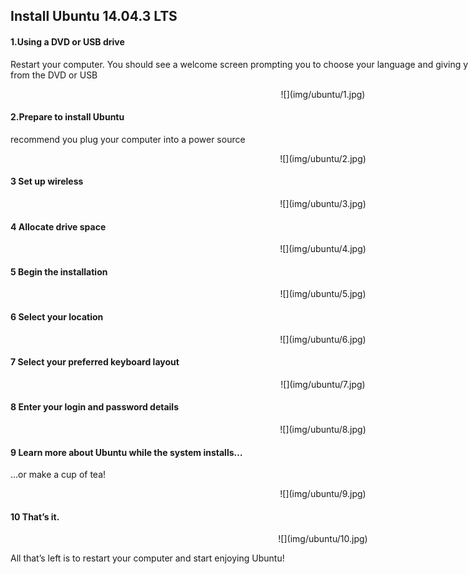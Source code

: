 <div style="width:1000px;">

## Install Ubuntu 14.04.3 LTS

#### 1.Using a DVD or USB drive 

Restart your computer. You should see a welcome screen prompting you to choose your language and giving you the option to install Ubuntu or try it from the DVD or USB

<center>![](img/ubuntu/1.jpg)</center>

#### 2.Prepare to install Ubuntu

recommend you plug your computer into a power source

<center>![](img/ubuntu/2.jpg)</center>

#### 3 Set up wireless

<center>![](img/ubuntu/3.jpg)</center>

#### 4 Allocate drive space

<center>![](img/ubuntu/4.jpg)</center>

#### 5 Begin the installation

<center>![](img/ubuntu/5.jpg)</center>

#### 6 Select your location

<center>![](img/ubuntu/6.jpg)</center>

#### 7 Select your preferred keyboard layout

<center>![](img/ubuntu/7.jpg)</center>

#### 8 Enter your login and password details

<center>![](img/ubuntu/8.jpg)</center>

#### 9 Learn more about Ubuntu while the system installs…
…or make a cup of tea!

<center>![](img/ubuntu/9.jpg)</center>

#### 10 That’s it.

<center>![](img/ubuntu/10.jpg)</center>

All that’s left is to restart your computer and start enjoying Ubuntu!
 
 
 </div>